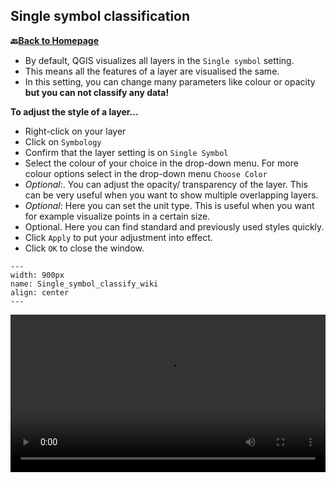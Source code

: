 ## Single symbol classification


__🔙[Back to Homepage](/content/intro.md)__


- By default, QGIS visualizes all layers in the `Single symbol` setting.
-  This means all the features of a layer are visualised the same. 
- In this setting, you can change many parameters like colour or opacity __but you can not classify any data!__


__To adjust the style of a layer...__
- Right-click on your layer
- Click on `Symbology`
- Confirm that the layer setting is on `Single Symbol`
- Select the colour of your choice in the drop-down menu. For more colour options select in the drop-down menu `Choose Color`
- *Optional*:. You can adjust the opacity/ transparency of the layer. This can be very useful when you want to show multiple overlapping layers.
- *Optional*: Here you can set the unit type. This is useful when you want for example visualize points in a certain size.
- Optional. Here you can find standard and previously used styles quickly.
- Click `Apply` to put your adjustment into effect.
- Click `OK` to close the window.

```{figure} /fig/Single_symbol_classify.png
---
width: 900px
name: Single_symbol_classify_wiki
align: center
---
```

<video width="100%" controls src="https://github.com/GIScience/gis-training-resource-center/raw/main/fig/Single_symbol_video.mp4"></video>

